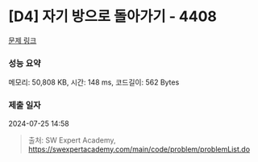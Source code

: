 # [D4] 자기 방으로 돌아가기 - 4408 

[문제 링크](https://swexpertacademy.com/main/code/problem/problemDetail.do?contestProbId=AWNcJ2sapZMDFAV8) 

### 성능 요약

메모리: 50,808 KB, 시간: 148 ms, 코드길이: 562 Bytes

### 제출 일자

2024-07-25 14:58



> 출처: SW Expert Academy, https://swexpertacademy.com/main/code/problem/problemList.do